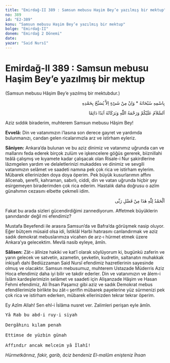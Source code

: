 ```yaml
---
title: "Emirdağ-II 389 : Samsun mebusu Haşim Bey’e yazılmış bir mektup"
no: 389
id: "E2-389"
konu: "Samsun mebusu Haşim Bey’e yazılmış bir mektup"
bolge: "Emirdağ-II"
donem: "Emirdağ 2 Dönemi"
date: 
yazar: "Said Nursî"
---
```


# Emirdağ-II 389 : Samsun mebusu Haşim Bey’e yazılmış bir mektup

(Samsun mebusu Hâşim Bey’e yazılmış bir mektubdur.)

<p class="arabic" dir="rtl" title="Meal: “Subhân Allah’ın adıyla” * “Hiçbir şey yoktur ki O'nu hamd ile tesbih etmesin” [İsrâ 17:44]">بِاسْمِهِ سُبْحَانَهُ * وَاِنْ مِنْ شَىْءٍ اِلاَّ يُسَبِّحُ بِحَمْدِهِ</p>

<p class="arabic" dir="rtl" title="Meal: “Allah’ın selâmı, rahmeti ve bereketleri, ebedî ve dâimî olarak üzerinize olsun.”">اَلسَّلاَمُ عَلَيْكُمْ وَرَحْمَةُ اللّٰهِ وَبَرَكَاتُهُ اَبَدًا دَائِمًا</p>

Aziz sıddık biraderim, muhterem Samsun mebusu Hâşim Bey!

**Evvelâ:** Din ve vatanımızın i’lasına son derece gayret ve yardımda bulunmanızı, candan gelen ricalarımızla arz ve istirham eyleriz.

**Sâniyen:** Ankara’da bulunan ve bu aziz dinimiz ve vatanımız uğrunda can ve mallarını feda ederek birçok zulüm ve işkencelere göğüs gererek, biiznillahi teâlâ çalışmış ve kıyamete kadar çalışacak olan Risale-i Nur şakirdlerine lâzımgelen yardım ve delaletlerinizi mukaddes ve dinimiz ve sevgili vatanımızın selâmet ve saadeti namına pek çok rica ve istirham eylerim. Mübarek ellerinizden doya doya öperim. Pek büyük kusurlarımın affını âlîcenab, şerefli, kahraman, sabırlı, ciddi, din ve vatan uğrunda hiçbir şey esirgemeyen biraderimden çok rica ederim. Hastalık daha doğrusu o azîm günahımın cezasını elbette çekmeli idim.

<p class="arabic" dir="rtl" title="Meal: “Elhamdulillah, bu Rabbimin bir fazlıdır.”">اَلْحَمْدُ لِلّٰهِ هٰذَا مِنْ فَضْلِ رَبِّى</p>

Fakat bu arada sizleri gücendirdiğimi zannediyorum. Affetmek büyüklerin şanındandır değil mi efendimiz?

Mustafa Beyefendi ile arasıra Samsun’da ve Bafra’da görüşmek nasip oluyor. Eğer bütçem müsaid olsa idi, İstiklâl Harbi hatırasını canlandırmak ve aziz sadık demokrat mebuslarımıza vicahen de arz-ı hürmet etmek üzere Ankara’ya gelecektim. Mevlâ nasib eyleye, âmîn.

**Sâlisen:** Zât-ı âlînize hakiki ve kat’î olarak söylüyorum ki, bugünkü zaferin ve yarın gelecek ve satvetin, azametin, şevketin, kudretin, saltanatın muhakkak inkişafı dahi Bediüzzaman Said Nursî efendimiz hazretlerinin sayesinde olmuş ve olacaktır. Samsun mebusumuz, muhterem Ustazade Müderris Aziz Hoca efendimiz daha iyi bilir ve takdir ederler. Din ve vatanımızın ve âlem-i İslâm kardeşlerimizin selâmet ve saadeti için Alişanzade Hâşim ve Hasan Fehmi efendimiz, Ali İhsan Paşamız gibi aziz ve sadık Demokrat mebus efendilerimizle birlikte bu zât-ı şerifin mübarek payelerine yüz sürmenizi pek çok rica ve istirham ederken, mübarek ellerinizden tekrar tekrar öperim.

Ey Azîm Allah! Sen ehl-i İslâma nusret ver. Zalimleri perişan eyle âmîn.

<pre>
Yâ Rab bu abd-i ruy-i siyah
 
Dergâhını kılam penah
 
Ettimse de yüzbin günah
 
Affındır ancak melceim yâ İlahî!
</pre>

*Hürmetkârınız, fakir, garib, âciz bendeniz*
*El-malûm enişteniz İhsan*
